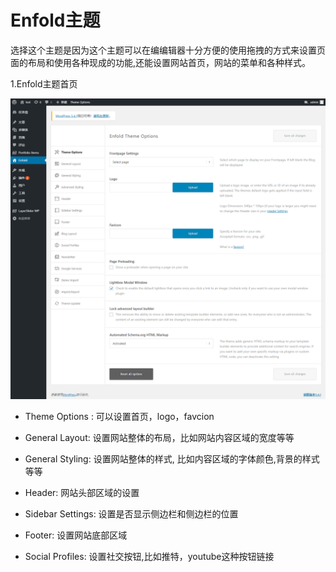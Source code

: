# Enfold主题

选择这个主题是因为这个主题可以在编编辑器十分方便的使用拖拽的方式来设置页面的布局和使用各种现成的功能,还能设置网站首页，网站的菜单和各种样式。

1.Enfold主题首页

![](/assets/demo.wordpress.com_wp-admin_admin.php_avia_welcome=true&page=avia.png)

* Theme Options : 可以设置首页，logo，favcion

* General Layout: 设置网站整体的布局，比如网站内容区域的宽度等等

* General Styling: 设置网站整体的样式, 比如内容区域的字体颜色,背景的样式等等

* Header: 网站头部区域的设置

* Sidebar Settings: 设置是否显示侧边栏和侧边栏的位置

* Footer: 设置网站底部区域

* Social Profiles: 设置社交按钮,比如推特，youtube这种按钮链接



